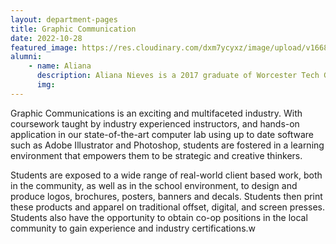 ```yaml
---
layout: department-pages
title: Graphic Communication
date: 2022-10-28
featured_image: https://res.cloudinary.com/dxm7ycyxz/image/upload/v1668016940/2022/04/neven-krcmarek-V4EOZj7g1gw-unsplash-1-1024x683_uqekp0.jpg
alumni:
    - name: Aliana
      description: Aliana Nieves is a 2017 graduate of Worcester Tech Graphic communication program. Upon graduation Aliana went straight into the work field as print and marketing associate at staples and working at Minuteman Press, where they do the finishing and post press work, as well as packaging and shipping out completed jobs. 
      img: 
---
```


Graphic Communications is an exciting and multifaceted industry. With coursework taught by industry experienced instructors, and hands-on application in our state-of-the-art computer lab using up to date software such as Adobe Illustrator and Photoshop, students are fostered in a learning environment that empowers them to be strategic and creative thinkers. 

Students are exposed to a wide range of real-world client based work, both in the community, as well as in the school environment, to design and produce logos, brochures, posters, banners and decals. Students then print these products and apparel on traditional offset, digital, and screen presses. Students also have the opportunity to obtain co-op positions in the local community to gain experience and industry certifications.w